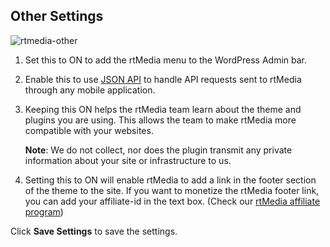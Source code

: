 ## Other Settings


![rtmedia-other](https://cloud.githubusercontent.com/assets/1140051/7366410/a9e40164-edb5-11e4-99d9-f616e1b03ca1.png)


  1. Set this to ON to add the rtMedia menu to the WordPress Admin bar.

  2. Enable this to use [JSON API](../developer/api/json-api/README.md) to handle API requests sent to rtMedia through any mobile application.

  3. Keeping this ON helps the rtMedia team learn about the theme and plugins you are using. This allows the team to make rtMedia more compatible with your websites.

      **Note**: We do not collect, nor does the plugin transmit any private information about your site or infrastructure to us.

  4. Setting this to ON will enable rtMedia to add a link in the footer section of the theme to the site. If you want to monetize the rtMedia footer link, you can add your affiliate-id in the text box. (Check our [rtMedia affiliate program](https://rtcamp.com/affiliates/))


Click **Save Settings** to save the settings.
